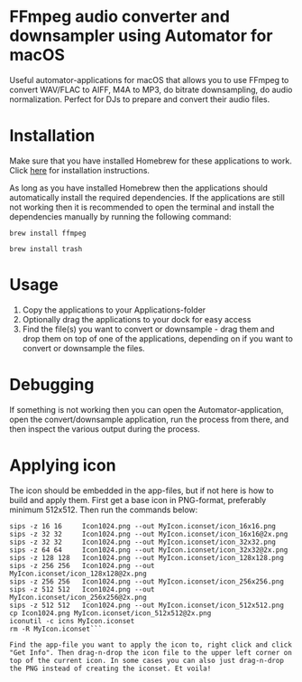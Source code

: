 # FFmpeg audio converter and downsampler using Automator for macOS
Useful automator-applications for macOS that allows you to use FFmpeg to convert WAV/FLAC to AIFF, M4A to MP3, do bitrate downsampling, do audio normalization. Perfect for DJs to prepare and convert their audio files.

# Installation
Make sure that you have installed Homebrew for these applications to work. Click [here](https://brew.sh/) for installation instructions.

As long as you have installed Homebrew then the applications should automatically install the required dependencies. If the applications are still not working then it is recommended to open the terminal and install the dependencies manually by running the following command:

``brew install ffmpeg``

``brew install trash``

# Usage
1. Copy the applications to your Applications-folder
2. Optionally drag the applications to your dock for easy access
3. Find the file(s) you want to convert or downsample - drag them and drop them on top of one of the applications, depending on if you want to convert or downsample the files.

# Debugging
If something is not working then you can open the Automator-application, open the convert/downsample application, run the process from there, and then inspect the various output during the process.

# Applying icon

The icon should be embedded in the app-files, but if not here is how to build and apply them. First get a base icon in PNG-format, preferably minimum 512x512. Then run the commands below:

```mkdir MyIcon.iconset
sips -z 16 16     Icon1024.png --out MyIcon.iconset/icon_16x16.png
sips -z 32 32     Icon1024.png --out MyIcon.iconset/icon_16x16@2x.png
sips -z 32 32     Icon1024.png --out MyIcon.iconset/icon_32x32.png
sips -z 64 64     Icon1024.png --out MyIcon.iconset/icon_32x32@2x.png
sips -z 128 128   Icon1024.png --out MyIcon.iconset/icon_128x128.png
sips -z 256 256   Icon1024.png --out MyIcon.iconset/icon_128x128@2x.png
sips -z 256 256   Icon1024.png --out MyIcon.iconset/icon_256x256.png
sips -z 512 512   Icon1024.png --out MyIcon.iconset/icon_256x256@2x.png
sips -z 512 512   Icon1024.png --out MyIcon.iconset/icon_512x512.png
cp Icon1024.png MyIcon.iconset/icon_512x512@2x.png
iconutil -c icns MyIcon.iconset
rm -R MyIcon.iconset```

Find the app-file you want to apply the icon to, right click and click "Get Info". Then drag-n-drop the icon file to the upper left corner on top of the current icon. In some cases you can also just drag-n-drop the PNG instead of creating the iconset. Et voila!